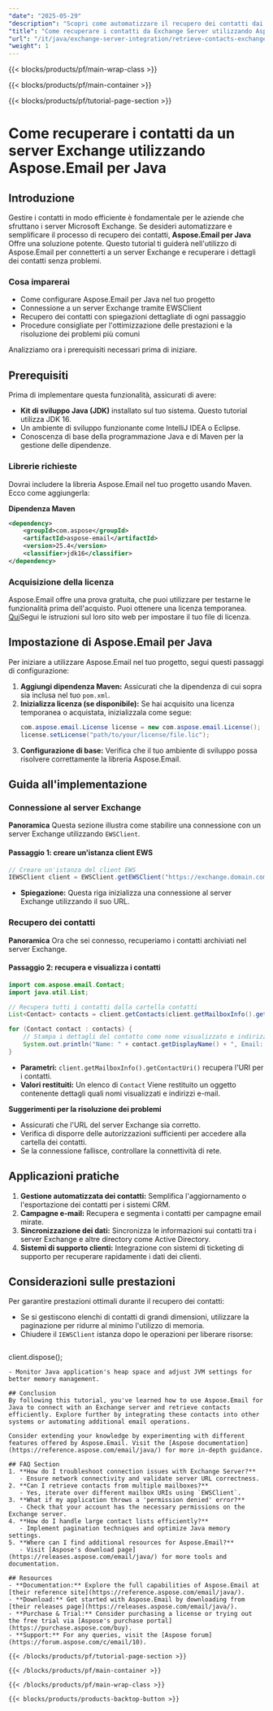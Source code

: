```yaml
---
"date": "2025-05-29"
"description": "Scopri come automatizzare il recupero dei contatti dai server Microsoft Exchange utilizzando Aspose.Email per Java. Questa guida dettagliata illustra la configurazione, la connessione e le best practice."
"title": "Come recuperare i contatti da Exchange Server utilizzando Aspose.Email per Java&#58; una guida completa"
"url": "/it/java/exchange-server-integration/retrieve-contacts-exchange-server-aspose-email-java/"
"weight": 1
---
```


{{< blocks/products/pf/main-wrap-class >}}

{{< blocks/products/pf/main-container >}}

{{< blocks/products/pf/tutorial-page-section >}}
# Come recuperare i contatti da un server Exchange utilizzando Aspose.Email per Java

## Introduzione

Gestire i contatti in modo efficiente è fondamentale per le aziende che sfruttano i server Microsoft Exchange. Se desideri automatizzare e semplificare il processo di recupero dei contatti, **Aspose.Email per Java** Offre una soluzione potente. Questo tutorial ti guiderà nell'utilizzo di Aspose.Email per connetterti a un server Exchange e recuperare i dettagli dei contatti senza problemi.

### Cosa imparerai
- Come configurare Aspose.Email per Java nel tuo progetto
- Connessione a un server Exchange tramite EWSClient
- Recupero dei contatti con spiegazioni dettagliate di ogni passaggio
- Procedure consigliate per l'ottimizzazione delle prestazioni e la risoluzione dei problemi più comuni

Analizziamo ora i prerequisiti necessari prima di iniziare.

## Prerequisiti
Prima di implementare questa funzionalità, assicurati di avere:

- **Kit di sviluppo Java (JDK)** installato sul tuo sistema. Questo tutorial utilizza JDK 16.
- Un ambiente di sviluppo funzionante come IntelliJ IDEA o Eclipse.
- Conoscenza di base della programmazione Java e di Maven per la gestione delle dipendenze.

### Librerie richieste
Dovrai includere la libreria Aspose.Email nel tuo progetto usando Maven. Ecco come aggiungerla:

**Dipendenza Maven**
```xml
<dependency>
    <groupId>com.aspose</groupId>
    <artifactId>aspose-email</artifactId>
    <version>25.4</version>
    <classifier>jdk16</classifier>
</dependency>
```

### Acquisizione della licenza
Aspose.Email offre una prova gratuita, che puoi utilizzare per testarne le funzionalità prima dell'acquisto. Puoi ottenere una licenza temporanea. [Qui](https://purchase.aspose.com/temporary-license/)Segui le istruzioni sul loro sito web per impostare il tuo file di licenza.

## Impostazione di Aspose.Email per Java
Per iniziare a utilizzare Aspose.Email nel tuo progetto, segui questi passaggi di configurazione:

1. **Aggiungi dipendenza Maven:** Assicurati che la dipendenza di cui sopra sia inclusa nel tuo `pom.xml`.
2. **Inizializza licenza (se disponibile):** Se hai acquisito una licenza temporanea o acquistata, inizializzala come segue:
   ```java
   com.aspose.email.License license = new com.aspose.email.License();
   license.setLicense("path/to/your/license/file.lic");
   ```
3. **Configurazione di base:** Verifica che il tuo ambiente di sviluppo possa risolvere correttamente la libreria Aspose.Email.

## Guida all'implementazione

### Connessione al server Exchange
**Panoramica**
Questa sezione illustra come stabilire una connessione con un server Exchange utilizzando `EWSClient`.

#### Passaggio 1: creare un'istanza client EWS
```java
// Creare un'istanza del client EWS
IEWSClient client = EWSClient.getEWSClient("https://exchange.domain.com/exchangeews/Exchange.asmx");
```
- **Spiegazione:** Questa riga inizializza una connessione al server Exchange utilizzando il suo URL.

### Recupero dei contatti
**Panoramica**
Ora che sei connesso, recuperiamo i contatti archiviati nel server Exchange.

#### Passaggio 2: recupera e visualizza i contatti
```java
import com.aspose.email.Contact;
import java.util.List;

// Recupera tutti i contatti dalla cartella contatti
List<Contact> contacts = client.getContacts(client.getMailboxInfo().getContactUri());

for (Contact contact : contacts) {
    // Stampa i dettagli del contatto come nome visualizzato e indirizzo email
    System.out.println("Name: " + contact.getDisplayName() + ", Email: " + contact.getEmailAddresses().get_Item(0).getAddress());
}
```
- **Parametri:** `client.getMailboxInfo().getContactUri()` recupera l'URI per i contatti.
- **Valori restituiti:** Un elenco di `Contact` Viene restituito un oggetto contenente dettagli quali nomi visualizzati e indirizzi e-mail.

**Suggerimenti per la risoluzione dei problemi**
- Assicurati che l'URL del server Exchange sia corretto.
- Verifica di disporre delle autorizzazioni sufficienti per accedere alla cartella dei contatti.
- Se la connessione fallisce, controllare la connettività di rete.

## Applicazioni pratiche
1. **Gestione automatizzata dei contatti:** Semplifica l'aggiornamento o l'esportazione dei contatti per i sistemi CRM.
2. **Campagne e-mail:** Recupera e segmenta i contatti per campagne email mirate.
3. **Sincronizzazione dei dati:** Sincronizza le informazioni sui contatti tra i server Exchange e altre directory come Active Directory.
4. **Sistemi di supporto clienti:** Integrazione con sistemi di ticketing di supporto per recuperare rapidamente i dati dei clienti.

## Considerazioni sulle prestazioni
Per garantire prestazioni ottimali durante il recupero dei contatti:
- Se si gestiscono elenchi di contatti di grandi dimensioni, utilizzare la paginazione per ridurre al minimo l'utilizzo di memoria.
- Chiudere il `IEWSClient` istanza dopo le operazioni per liberare risorse:
  ```java
client.dispose();
```
- Monitor Java application's heap space and adjust JVM settings for better memory management.

## Conclusion
By following this tutorial, you've learned how to use Aspose.Email for Java to connect with an Exchange server and retrieve contacts efficiently. Explore further by integrating these contacts into other systems or automating additional email operations.

Consider extending your knowledge by experimenting with different features offered by Aspose.Email. Visit the [Aspose documentation](https://reference.aspose.com/email/java/) for more in-depth guidance.

## FAQ Section
1. **How do I troubleshoot connection issues with Exchange Server?**
   - Ensure network connectivity and validate server URL correctness.
2. **Can I retrieve contacts from multiple mailboxes?**
   - Yes, iterate over different mailbox URIs using `EWSClient`.
3. **What if my application throws a 'permission denied' error?**
   - Check that your account has the necessary permissions on the Exchange server.
4. **How do I handle large contact lists efficiently?**
   - Implement pagination techniques and optimize Java memory settings.
5. **Where can I find additional resources for Aspose.Email?**
   - Visit [Aspose's download page](https://releases.aspose.com/email/java/) for more tools and documentation.

## Resources
- **Documentation:** Explore the full capabilities of Aspose.Email at [their reference site](https://reference.aspose.com/email/java/).
- **Download:** Get started with Aspose.Email by downloading from [their releases page](https://releases.aspose.com/email/java/).
- **Purchase & Trial:** Consider purchasing a license or trying out the free trial via [Aspose's purchase portal](https://purchase.aspose.com/buy).
- **Support:** For any queries, visit the [Aspose forum](https://forum.aspose.com/c/email/10).

{{< /blocks/products/pf/tutorial-page-section >}}

{{< /blocks/products/pf/main-container >}}

{{< /blocks/products/pf/main-wrap-class >}}

{{< blocks/products/products-backtop-button >}}